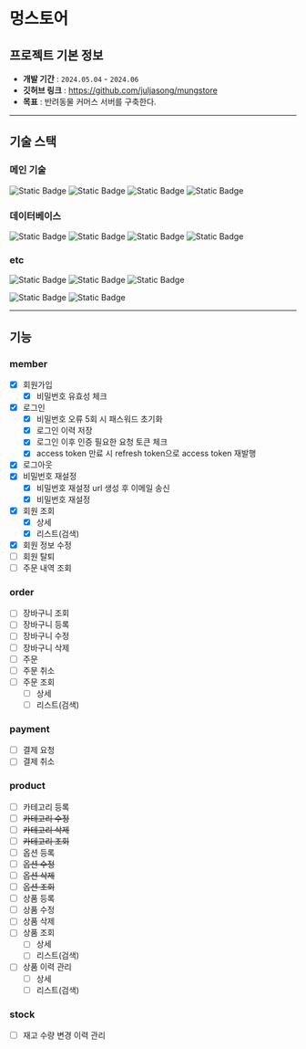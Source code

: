 # 멍스토어

## 프로젝트 기본 정보
- **개발 기간** : `2024.05.04` - `2024.06`
- **깃허브 링크** : https://github.com/juljasong/mungstore
- **목표** : 반려동물 커머스 서버를 구축한다.

---

## 기술 스택
### 메인 기술
![Static Badge](https://img.shields.io/badge/java%2017-007396?style=for-the-badge&logo=Java&logoColor=white)
![Static Badge](https://img.shields.io/badge/Spring-6DB33F?style=for-the-badge&logo=Spring&logoColor=white)
![Static Badge](https://img.shields.io/badge/spring%20boot%203.2.5-6DB33F?style=for-the-badge&logo=springboot&logoColor=white)
![Static Badge](https://img.shields.io/badge/spring%20security-6DB33F?style=for-the-badge&logo=springsecurity&logoColor=white)

### 데이터베이스
![Static Badge](https://img.shields.io/badge/mysql-4479A1?style=for-the-badge&logo=mysql&logoColor=white)
![Static Badge](https://img.shields.io/badge/spring%20data%20jpa-6DB33F?style=for-the-badge&logo=jpa&logoColor=white)
![Static Badge](https://img.shields.io/badge/qeurydsl-007396?style=for-the-badge&logo=qeurydsl&logoColor=white)
![Static Badge](https://img.shields.io/badge/redis-DC382D?style=for-the-badge&logo=redis&logoColor=white)

### etc
![Static Badge](https://img.shields.io/badge/docker-2496ED?style=for-the-badge&logo=docker&logoColor=white)
![Static Badge](https://img.shields.io/badge/gradle-02303A?style=for-the-badge&logo=gradle&logoColor=white)
![Static Badge](https://img.shields.io/badge/swagger-85EA2D?style=for-the-badge&logo=swagger&logoColor=white)

![Static Badge](https://img.shields.io/badge/mailgun-F06B66?style=for-the-badge&logo=mailgun&logoColor=white)
![Static Badge](https://img.shields.io/badge/open%20feign-6DB33F?style=for-the-badge&logo=openfeign&logoColor=white)

---

## 기능
### member
- [x] 회원가입
  - [x] 비밀번호 유효성 체크
- [x] 로그인
  - [x] 비밀번호 오류 5회 시 패스워드 초기화
  - [x] 로그인 이력 저장
  - [x] 로그인 이후 인증 필요한 요청 토큰 체크
  - [x] access token 만료 시 refresh token으로 access token 재발행
- [x] 로그아웃
- [x] 비밀번호 재설정
  - [x] 비밀번호 재설정 url 생성 후 이메일 송신
  - [x] 비밀번호 재설정
- [x] 회원 조회
  - [x] 상세
  - [x] 리스트(검색)
- [x] 회원 정보 수정
- [ ] 회원 탈퇴
- [ ] 주문 내역 조회

### order
- [ ] 장바구니 조회
- [ ] 장바구니 등록
- [ ] 장바구니 수정
- [ ] 장바구니 삭제
- [ ] 주문
- [ ] 주문 취소
- [ ] 주문 조회
  - [ ] 상세
  - [ ] 리스트(검색)

### payment
- [ ] 결제 요청
- [ ] 결제 취소

### product
- [ ] 카테고리 등록
- [ ] ~~카테고리 수정~~
- [ ] ~~카테고리 삭제~~
- [ ] ~~카테고리 조회~~
- [ ] 옵션 등록
- [ ] ~~옵션 수정~~
- [ ] ~~옵션 삭제~~
- [ ] ~~옵션 조회~~
- [ ] 상품 등록
- [ ] 상품 수정
- [ ] 상품 삭제
- [ ] 상품 조회
  - [ ] 상세
  - [ ] 리스트(검색)
- [ ] 상품 이력 관리
  - [ ] 상세
  - [ ] 리스트(검색)

### stock
- [ ] 재고 수량 변경 이력 관리

